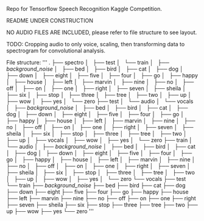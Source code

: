 Repo for Tensorflow Speech Recognition Kaggle Competition.

README UNDER CONSTRUCTION

NO AUDIO FILES ARE INCLUDED, please refer to file structure to see layout.

TODO:
Cropping audio to only voice, scaling, then transforming data to spectrogram for convolutional analysis.

File structure:
'''
.
├── spectro
│   ├── test
│   └── train
│       ├── _background_noise_
│       ├── bed
│       ├── bird
│       ├── cat
│       ├── dog
│       ├── down
│       ├── eight
│       ├── five
│       ├── four
│       ├── go
│       ├── happy
│       ├── house
│       ├── left
│       ├── marvin
│       ├── nine
│       ├── no
│       ├── off
│       ├── on
│       ├── one
│       ├── right
│       ├── seven
│       ├── sheila
│       ├── six
│       ├── stop
│       ├── three
│       ├── tree
│       ├── two
│       ├── up
│       ├── wow
│       ├── yes
│       └── zero
├── test
│   └── audio
│       └── vocals
│           ├── _background_noise_
│           ├── bed
│           ├── bird
│           ├── cat
│           ├── dog
│           ├── down
│           ├── eight
│           ├── five
│           ├── four
│           ├── go
│           ├── happy
│           ├── house
│           ├── left
│           ├── marvin
│           ├── nine
│           ├── no
│           ├── off
│           ├── on
│           ├── one
│           ├── right
│           ├── seven
│           ├── sheila
│           ├── six
│           ├── stop
│           ├── three
│           ├── tree
│           ├── two
│           ├── up
│           ├── vocals
│           ├── wow
│           ├── yes
│           └── zero
├── train
│   └── audio
│       ├── _background_noise_
│       ├── bed
│       ├── bird
│       ├── cat
│       ├── dog
│       ├── down
│       ├── eight
│       ├── five
│       ├── four
│       ├── go
│       ├── happy
│       ├── house
│       ├── left
│       ├── marvin
│       ├── nine
│       ├── no
│       ├── off
│       ├── on
│       ├── one
│       ├── right
│       ├── seven
│       ├── sheila
│       ├── six
│       ├── stop
│       ├── three
│       ├── tree
│       ├── two
│       ├── up
│       ├── wow
│       ├── yes
│       └── zero
└── vocals
    ├── test
    └── train
        ├── _background_noise_
        ├── bed
        ├── bird
        ├── cat
        ├── dog
        ├── down
        ├── eight
        ├── five
        ├── four
        ├── go
        ├── happy
        ├── house
        ├── left
        ├── marvin
        ├── nine
        ├── no
        ├── off
        ├── on
        ├── one
        ├── right
        ├── seven
        ├── sheila
        ├── six
        ├── stop
        ├── three
        ├── tree
        ├── two
        ├── up
        ├── wow
        ├── yes
        └── zero
'''
